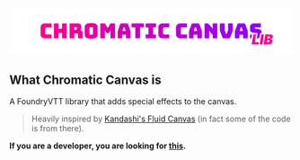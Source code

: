 <a href="https://foundryvtt.com/packages/chromatic-canvas">
    <p align="center">
        <img src="https://raw.githubusercontent.com/RPG-Made-Simple/FVTT-ChromaticCanvas/main/branding/title.png" alt="Chromatic Canvas Title">
    </p>
</a>

## What Chromatic Canvas is

A FoundryVTT library that adds special effects to the canvas.

> Heavily inspired by [Kandashi's Fluid Canvas](https://github.com/kandashi/kandashis-fluid-canvas) (in fact some of the code is from there).

**If you are a developer, you are looking for [this](apiReference.md).**
